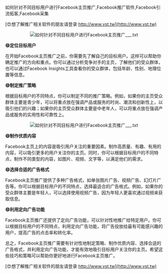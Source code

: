如何针对不同目标用户进行Facebook主页推广,Facebook推广软件,Facebook引流拓客,Facebook采集

[😍想了解推广相关软件的朋友请登录 http://www.vst.tw](http://www.vst.tw)

 <center><img src="https://vst.tw/MP4/tuiguang/png/4.png" alt="如何针对不同目标用户进行Facebook主页推广___.txt"></center>

**😄定位目标用户**

在开始Facebook主页推广之前，你需要先了解自己的目标用户。这样可以帮助你确定推广的方向和重点。你可以通过分析竞争对手的主页，了解他们的受众群体，也可以通过Facebook Insights工具查看你的受众群体，包括年龄、性别、地理位置等信息。

**😄制定推广策略**

根据目标用户的不同特点，你可以制定不同的推广策略。例如，如果你的主页受众群体主要是青少年，可以将重点放在强调产品或服务的时尚、潮流和创新性上，以吸引他们的兴趣；如果你的主页受众群体主要是中老年人，可以将重点放在强调产品或服务的实用性和可靠性上。

 <center><img src="https://vst.tw/MP4/tuiguang/png/4.png" alt="如何针对不同目标用户进行Facebook主页推广___.txt"></center>

**😄制作优质内容**

Facebook主页上的内容是吸引用户关注的重要因素。制作高质量、有趣、有用的内容，可以吸引更多的用户关注你的主页。同时，你可以根据目标用户的不同特点，制作不同类型的内容，如图片、视频、文字等，以满足他们的需求。

**😄选择合适的广告格式**

Facebook主页推广提供了多种广告格式，如单张图片广告、视频广告、幻灯片广告等。你可以根据目标用户的不同特点，选择最适合的广告格式。例如，如果你的受众群体主要是年轻人，可以选择使用视频广告，因为年轻人更喜欢通过视频来获取信息。

**😄利用定向广告功能**

Facebook主页推广还提供了定向广告功能，可以针对性地推广给特定用户。你可以根据目标用户的不同特点，利用定向广告功能，将广告投放给最有可能感兴趣的用户，提高广告的点击率和转化率。

总之，Facebook主页推广需要有针对性地制定策略、制作优质内容、选择合适的广告格式，并利用定向广告功能，才能有效地吸引目标用户关注你的主页。希望这些技巧和策略可以帮助你更好地进行Facebook主页推广。

[😍想了解推广相关软件的朋友请登录 http://www.vst.tw](http://www.vst.tw)



